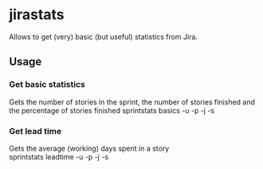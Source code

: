 # jirastats

Allows to get (very) basic (but useful) statistics from Jira.

## Usage
### Get basic statistics
Gets the number of stories in the sprint, the number of stories finished and the percentage of stories finished
  sprintstats basics -u <username> -p <password> -j <host> -s <sprint>

### Get lead time
Gets the average (working) days spent in a story  
  sprintstats leadtime -u <username> -p <password> -j <host> -s <sprint>
  
